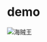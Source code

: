 # demo

<!-- 默认静态资源路径为**/public -->
![海贼王](~@/image/haizei.jpg)

<!-- ![海贼王](~@fuck/haizei.jpg) -->

